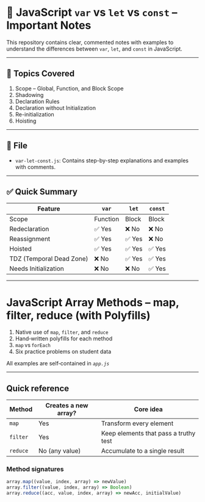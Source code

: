 # 🧠 JavaScript `var` vs `let` vs `const` – Important Notes

This repository contains clear, commented notes with examples to understand the differences between `var`, `let`, and `const` in JavaScript.

---

## 📌 Topics Covered

1. Scope – Global, Function, and Block Scope
2. Shadowing
3. Declaration Rules
4. Declaration without Initialization
5. Re-initialization
6. Hoisting

---

## 📂 File

- `var-let-const.js`: Contains step-by-step explanations and examples with comments.

---

## ✅ Quick Summary

| Feature               | `var`         | `let`        | `const`      |
|-----------------------|---------------|--------------|--------------|
| Scope                 | Function       | Block         | Block         |
| Redeclaration         | ✅ Yes        | ❌ No        | ❌ No        |
| Reassignment          | ✅ Yes        | ✅ Yes       | ❌ No        |
| Hoisted               | ✅ Yes        | ✅ Yes       | ✅ Yes       |
| TDZ (Temporal Dead Zone) | ❌ No     | ✅ Yes       | ✅ Yes       |
| Needs Initialization  | ❌ No         | ❌ No        | ✅ Yes       |

---





# JavaScript Array Methods – map, filter, reduce (with Polyfills)


1. Native use of `map`, `filter`, and `reduce`
2. Hand‑written polyfills for each method
3. `map` vs `forEach`
4. Six practice problems on student data

All examples are self‑contained in *`app.js`*

---

## Quick reference

| Method   | Creates a new array? | Core idea                                   |
|----------|----------------------|---------------------------------------------|
| `map`    | Yes                  | Transform every element                     |
| `filter` | Yes                  | Keep elements that pass a truthy test       |
| `reduce` | No (any value)       | Accumulate to a single result               |

### Method signatures

```js
array.map((value, index, array) => newValue)
array.filter((value, index, array) => Boolean)
array.reduce((acc, value, index, array) => newAcc, initialValue)
